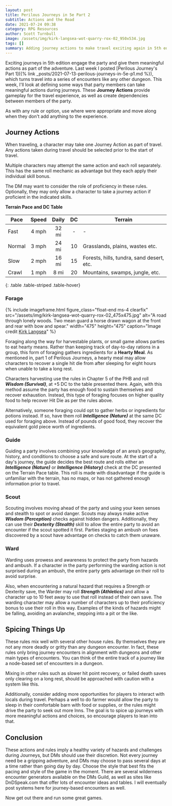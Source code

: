 ```yaml
---
layout: post
title: Perilous Journeys in 5e Part 2
subtitle: Actions and the Road
date: 2021-07-24 09:38
category: RPG Resources
author: Scott Turnbull
image: /assets/img/kirk-langsea-wot-quarry-rox-02_950x534.jpg
tags: []
summary: Adding journey actions to make travel exciting again in 5th edition Dungeons & Dragons.
---
```


Exciting journeys in 5th edition engage the party and give them meaningful actions as part of the adventure.  Last week I posted [Perilous Journey's Part 1]({% link _posts/2021-07-13-perilous-journeys-in-5e-p1.md %}), which turns travel into a series of encounters like any other dungeon. This week, I'll look at defining some ways that party members can take meaningful actions during journeys.  These **Journey Actions** provide gameplay for the travel experience, as well as create dependencies between members of the party. 

As with any rule or option, use where were appropriate and move along when they don't add anything to the experience.

## Journey Actions

When traveling, a character may take one Journey Action as part of travel.  Any actions taken during travel should be selected prior to the start of travel.  

Multiple characters may attempt the same action and each roll separately. This has the same roll mechanic as advantage but they each apply their individual skill bonus.

The DM may want to consider the role of proficiency in these rules. Optionally, they may only allow a character to take a journey action if proficient in the indicated skills. 

**Terrain Pace and DC Table** 

| Pace    | Speed | Daily | DC |Terrain                |
|---------|:-----:|:-----:|:--:|-----------------------|
| Fast    | 4 mph | 32 mi | -  |-                      |
| Normal  | 3 mph | 24 mi | 10 |Grasslands, plains, wastes etc.|
| Slow    | 2 mph | 16 mi | 15 |Forests, hills, tundra, sand desert, etc.    |
| Crawl   | 1 mph | 8 mi  | 20 |Mountains, swamps, jungle, etc. |
{: .table .table-striped .table-hover}

### Forage

{% include imageframe.html
  figure_class="float-end ms-4 clearfix"
  src="/assets/img/kirk-langsea-wot-quarry-rox-02_475x475.jpg"
  alt="A road through lonely woods.  Two mean guard a horse drawn wagon at the front and rear with bow and spear."
  width="475" height="475"
  caption="Image credit <a href='https://www.artstation.com/artwork/baBQrr' target='_blank'>Kirk Langsea</a>"
 %}

Foraging along the way for harvestable plants, or small game allows parties to eat hearty means.  Rather than keeping track of day-to-day rations in a group, this form of foraging gathers ingredients for a **Hearty Meal**.  As mentioned in, part 1 of Perilous Journeys, a hearty meal may allow characters to recover a single hit die from after sleeping for eight hours when unable to take a long rest.

Characters harvesting use the rules in Chapter 5 of the PHB and roll ***Wisdom (Survival)***, at +5 DC to the table presented there. Again, with this method assume the party has enough food to sustain themselves and recover exhaustion.  Instead, this type of foraging focuses on higher quality food to help recover Hit Die as per the rules above. 

Alternatively, someone foraging could opt to gather herbs or ingredients for potions instead. If so, have them roll ***Intelligence (Nature)*** at the same DC used for foraging above.  Instead of pounds of good food, they recover the equivalent gold piece worth of ingredients.

### Guide
Guiding a party involves combining your knowledge of an area’s geography, history, and conditions to choose a safe and sure route. At the start of a day's journey, the guide decides the best route and rolls either an ***Intelligence (Nature)*** or ***Intelligence (History)*** check at the DC presented on the Terrain Pace table. This roll is made with disadvantage if the guide is unfamiliar with the terrain, has no maps, or has not gathered enough information prior to travel.

### Scout
Scouting involves moving ahead of the party and using your keen senses and stealth to spot or avoid danger.  Scouts may always make active ***Wisdom (Perception)*** checks against hidden dangers.  Additionally, they can use their ***Dexterity (Stealth)*** skill to allow the entire party to avoid an encounter if the scout spotted it first. Parties staging an ambush on foes discovered by a scout have advantage on checks to catch them unaware.

### Ward
Warding uses prowess and awareness to protect the party from hazards and ambush. If a character in the party performing the warding action is not surprised during an ambush, the entire party gets advantage on their roll to avoid surprise. 

Also, when encountering a natural hazard that requires a Strength or Dexterity save, the Warder may roll ***Strength (Athletics)*** and allow a character up to 10 feet away to use that roll instead of their own save.  The warding character may allow a number of characters up to their proficiency bonus to use their roll in this way. Examples of the kinds of hazards might be falling, avoiding an avalanche, stepping into a pit or the like.

## Spicing Things Up

These rules mix well with several other house rules. By themselves they are not any more deadly or gritty than any dungeon encounter. In fact, these rules only bring journey encounters in alignment with dungeons and other main types of encounters. You can think of the entire track of a journey like a node-based set of encounters in a dungeon.

Mixing in other rules such as slower hit point recovery, or failed death saves only clearing on a long rest, should be approached with caution with a system like this. 

Additionally, consider adding more opportunities for players to interact with locals during travel. Perhaps a well to do farmer would allow the party to sleep in their comfortable barn with food or supplies, or the rules might drive the party to seek out more Inns.  The goal is to spice up journeys with more meaningful actions and choices, so encourage players to lean into that.

## Conclusion

These actions and rules imply a healthy variety of hazards and challenges during Journeys, but DMs should use their discretion. Not every journey need be a gripping adventure, and DMs may choose to pass several days at a time rather than going day by day. Choose the style that best fits the pacing and style of the game in the moment. There are several wilderness encounter generators available on the DMs Guild, as well as sites like DnDSpeak.com that offer lots of encounter ideas and tables.  I will eventually post systems here for journey-based encounters as well.

Now get out there and run some great games.